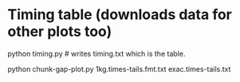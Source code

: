 # Timing table (downloads data for other plots too)
python timing.py # writes timing.txt which is the table.



python chunk-gap-plot.py  1kg.times-tails.fmt.txt exac.times-tails.txt
